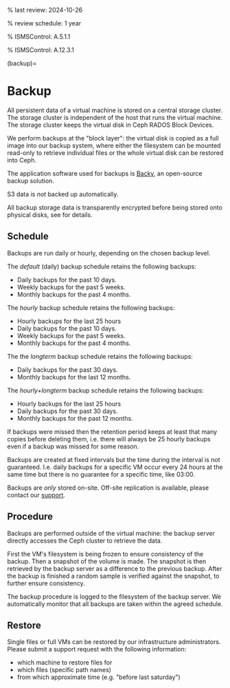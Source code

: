 % last review: 2024-10-26

% review schedule: 1 year

% ISMSControl: A.5.1.1

% ISMSControl: A.12.3.1

(backup)=

# Backup

All persistent data of a virtual machine is stored on a central storage
cluster. The storage cluster is independent of the host that runs the virtual
machine. The storage cluster keeps the virtual disk in Ceph RADOS Block Devices.

We perform backups at the "block layer": the virtual disk is copied as a
full image into our backup system, where either the filesystem can be mounted
read-only to retrieve individual files or the whole virtual disk can be
restored into Ceph.

The application software used for backups is [Backy], an open-source
backup solution.

S3 data is *not* backed up automatically.

All backup storage data is transparently encrypted before being stored onto
physical disks, see [](#data-at-rest-encryption) for details.

## Schedule

Backups are run daily or hourly, depending on the chosen backup level.

The *default* (daily) backup schedule retains the following backups:

- Daily backups for the past 10 days.
- Weekly backups for the past 5 weeks.
- Monthly backups for the past 4 months.

The *hourly* backup schedule retains the following backups:

- Hourly backups for the last 25 hours
- Daily backups for the past 10 days.
- Weekly backups for the past 5 weeks.
- Monthly backups for the past 4 months.

The the *longterm* backup schedule retains the following backups:

- Daily backups for the past 30 days.
- Monthly backups for the last 12 months.

The *hourly+longterm* backup schedule retains the following backups:

- Hourly backups for the last 25 hours
- Daily backups for the past 30 days.
- Monthly backups for the past 12 months.

If backups were missed then the retention period keeps at least that many
copies before deleting them, i.e. there will always be 25 hourly backups even
if a backup was missed for some reason.

Backups are created at fixed intervals but the time during the interval is not
guaranteed. I.e. daily backups for a specific VM occur every 24 hours at the
same time but there is no guarantee for a specific time, like 03:00.

Backups are *only* stored on-site. Off-site replication is available, please contact our [support](https://my.flyingcircus.io/support/).

## Procedure

Backups are performed outside of the virtual machine: the backup server
directly accesses the Ceph cluster to retrieve the data.

First the VM's filesystem is being frozen to ensure consistency of the backup.
Then a snapshot of the volume is made. The snapshot is then retrieved by the
backup server as a difference to the previous backup. After the backup is finished a random sample is verified against the snapshot, to further ensure consistency.

The backup procedure is logged to the filesystem of the backup server. We automatically monitor that all backups are taken within the agreed schedule.

## Restore

Single files or full VMs can be restored by our infrastructure administrators.
Please submit a support request with the following information:

- which machine to restore files for
- which files (specific path names)
- from which approximate time (e.g. "before last saturday")

[backy]: http://pythonhosted.org/backy/
